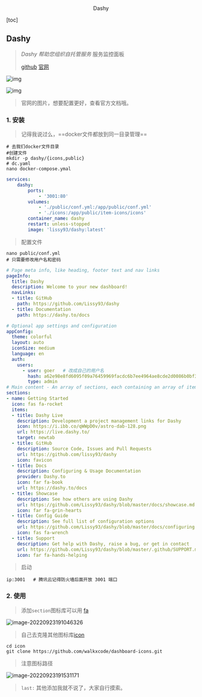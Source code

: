 <center>Dashy</center>





[toc]





## Dashy

> *Dashy 帮助您组织自托管服务* 服务监控面板
>
> [github](https://github.com/Lissy93/dashy)  [官网](https://dashy.to/)

![img](https://lypro.gggggu.com/i/2022/09/23/632d90dfc748c.gif)

![img](https://lypro.gggggu.com/i/2022/09/23/632d90f1b8d25.png)

> 官网的图片，想要配置更好，查看官方文档哦。



### 1. 安装

> 记得我说过么，==docker文件都放到同一目录管理==

```shell
# 去我们docker文件目录
#创建文件
mkdir -p dashy/{icons,public}
# dc.yaml
nano docker-compose.ymal
```

```yaml
services:
    dashy:
        ports:
            - '3001:80'
        volumes:
            - './public/conf.yml:/app/public/conf.yml'
            - './icons:/app/public/item-icons/icons'
        container_name: dashy
        restart: unless-stopped
        image: 'lissy93/dashy:latest'
```

> 配置文件

```shell
nano public/conf.yml 
# 只需要修改用户名和密码
```

```yaml
# Page meta info, like heading, footer text and nav links
pageInfo:
  title: Dashy
  description: Welcome to your new dashboard!
  navLinks:
  - title: GitHub
    path: https://github.com/Lissy93/dashy
  - title: Documentation
    path: https://dashy.to/docs

# Optional app settings and configuration
appConfig:
  theme: colorful
  layout: auto
  iconSize: medium
  language: en
  auth:
    users:
      - user: goer   # 改成自己的用户名
        hash: a62e98e8fd6095f09a76459969facdc6b7ee4964ae8cde2d0086b0bf302cb422  # cha256 哈希加密，地址用这个： https://emn178.github.io/online-tools/sha256.html
        type: admin
# Main content - An array of sections, each containing an array of items
sections:
- name: Getting Started
  icon: fas fa-rocket
  items:
  - title: Dashy Live
    description: Development a project management links for Dashy
    icon: https://i.ibb.co/qWWpD0v/astro-dab-128.png
    url: https://live.dashy.to/
    target: newtab
  - title: GitHub
    description: Source Code, Issues and Pull Requests
    url: https://github.com/lissy93/dashy
    icon: favicon
  - title: Docs
    description: Configuring & Usage Documentation
    provider: Dashy.to
    icon: far fa-book
    url: https://dashy.to/docs
  - title: Showcase
    description: See how others are using Dashy
    url: https://github.com/Lissy93/dashy/blob/master/docs/showcase.md
    icon: far fa-grin-hearts
  - title: Config Guide
    description: See full list of configuration options
    url: https://github.com/Lissy93/dashy/blob/master/docs/configuring.md
    icon: fas fa-wrench
  - title: Support
    description: Get help with Dashy, raise a bug, or get in contact
    url: https://github.com/Lissy93/dashy/blob/master/.github/SUPPORT.md
    icon: far fa-hands-helping
```

> 启动

```shell
ip:3001   # 腾讯云记得防火墙后面开放 3001 端口
```



### 2. 使用

> 添加`section`图标库可以用 [fa](http://www.fontawesome.com.cn/)

![image-20220923191046326](https://lypro.gggggu.com/i/2022/09/23/632d943791d44.png)

> 自己去克隆其他图标库[icon](https://github.com/walkxcode/dashboard-icons)

```shell
cd icon 
git clone https://github.com/walkxcode/dashboard-icons.git 
```

> 注意图标路径

![image-20220923191531171](https://lypro.gggggu.com/i/2022/09/23/632d95544c799.png)



> `last:` 其他添加我就不说了，大家自行摸索。
